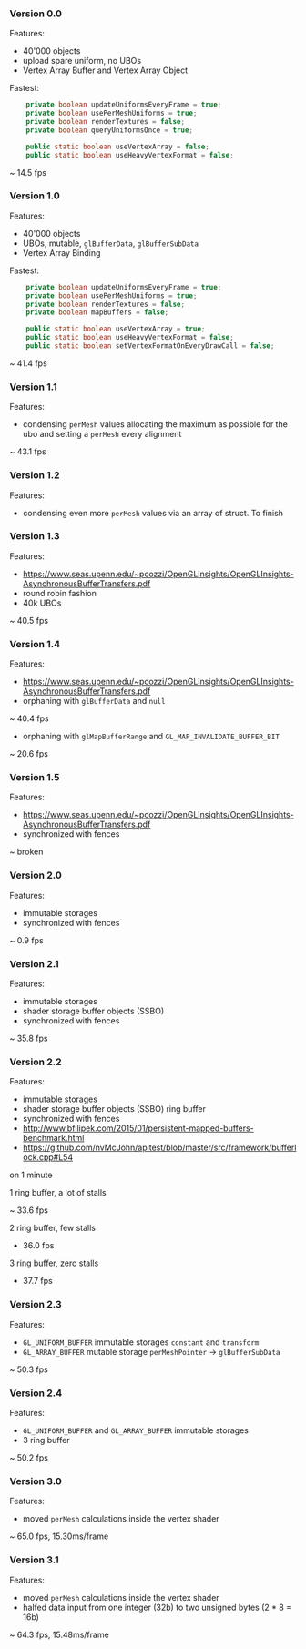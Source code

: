 ### Version 0.0

Features:

- 40'000 objects
- upload spare uniform, no UBOs
- Vertex Array Buffer and Vertex Array Object

Fastest:
```java
    private boolean updateUniformsEveryFrame = true;
    private boolean usePerMeshUniforms = true;
    private boolean renderTextures = false;
    private boolean queryUniformsOnce = true;

    public static boolean useVertexArray = false;
    public static boolean useHeavyVertexFormat = false;
```

~ 14.5 fps

### Version 1.0

Features:

- 40'000 objects
- UBOs, mutable, `glBufferData`, `glBufferSubData`
- Vertex Array Binding

Fastest:
```java
    private boolean updateUniformsEveryFrame = true;
    private boolean usePerMeshUniforms = true;
    private boolean renderTextures = false;
    private boolean mapBuffers = false;

    public static boolean useVertexArray = true;
    public static boolean useHeavyVertexFormat = false;
    public static boolean setVertexFormatOnEveryDrawCall = false;
```

~ 41.4 fps

### Version 1.1

Features:

- condensing `perMesh` values allocating the maximum as possible for the ubo and setting a `perMesh` every alignment

~ 43.1 fps

### Version 1.2

Features:

- condensing even more `perMesh` values via an array of struct. To finish

### Version 1.3

Features:

- https://www.seas.upenn.edu/~pcozzi/OpenGLInsights/OpenGLInsights-AsynchronousBufferTransfers.pdf
- round robin fashion
- 40k UBOs

~ 40.5 fps

### Version 1.4

Features:

- https://www.seas.upenn.edu/~pcozzi/OpenGLInsights/OpenGLInsights-AsynchronousBufferTransfers.pdf
- orphaning with `glBufferData` and `null`

~ 40.4 fps

- orphaning with `glMapBufferRange` and `GL_MAP_INVALIDATE_BUFFER_BIT`

~ 20.6 fps

### Version 1.5

Features:

- https://www.seas.upenn.edu/~pcozzi/OpenGLInsights/OpenGLInsights-AsynchronousBufferTransfers.pdf
- synchronized with fences

~ broken

### Version 2.0

Features:

- immutable storages
- synchronized with fences

~ 0.9 fps

### Version 2.1

Features:

- immutable storages
- shader storage buffer objects (SSBO)
- synchronized with fences

~ 35.8 fps

### Version 2.2

Features:

- immutable storages
- shader storage buffer objects (SSBO) ring buffer
- synchronized with fences
- http://www.bfilipek.com/2015/01/persistent-mapped-buffers-benchmark.html
- https://github.com/nvMcJohn/apitest/blob/master/src/framework/bufferlock.cpp#L54

on 1 minute

1 ring buffer, a lot of stalls

~ 33.6 fps

2 ring buffer, few stalls

- 36.0 fps
 
3 ring buffer, zero stalls

- 37.7 fps

### Version 2.3

Features:

- `GL_UNIFORM_BUFFER` immutable storages `constant` and `transform`
- `GL_ARRAY_BUFFER` mutable storage `perMeshPointer` -> `glBufferSubData`

~ 50.3 fps

### Version 2.4

Features:

- `GL_UNIFORM_BUFFER` and `GL_ARRAY_BUFFER` immutable storages
- 3 ring buffer

~ 50.2 fps

### Version 3.0

Features:

- moved `perMesh` calculations inside the vertex shader

~ 65.0 fps, 15.30ms/frame

### Version 3.1

Features:

- moved `perMesh` calculations inside the vertex shader
- halfed data input from one integer (32b) to two unsigned bytes (2 * 8 = 16b)

~ 64.3 fps, 15.48ms/frame
